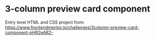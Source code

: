 # 3-column preview card component
Entry level HTML and CSS project from: https://www.frontendmentor.io/challenges/3column-preview-card-component-pH92eAR2-
